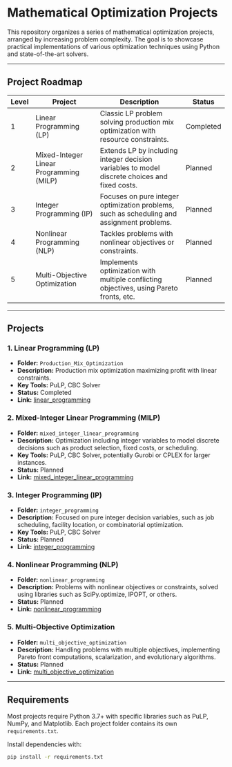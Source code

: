 # Mathematical Optimization Projects

This repository organizes a series of mathematical optimization projects, arranged by increasing problem complexity. The goal is to showcase practical implementations of various optimization techniques using Python and state-of-the-art solvers.

---

## Project Roadmap

| Level | Project                              | Description                                                                                     | Status    |
|-------|------------------------------------|-------------------------------------------------------------------------------------------------|-----------|
| 1     | Linear Programming (LP)             | Classic LP problem solving production mix optimization with resource constraints.               | Completed |
| 2     | Mixed-Integer Linear Programming (MILP) | Extends LP by including integer decision variables to model discrete choices and fixed costs.    | Planned   |
| 3     | Integer Programming (IP)            | Focuses on pure integer optimization problems, such as scheduling and assignment problems.      | Planned   |
| 4     | Nonlinear Programming (NLP)         | Tackles problems with nonlinear objectives or constraints.                                      | Planned   |
| 5     | Multi-Objective Optimization        | Implements optimization with multiple conflicting objectives, using Pareto fronts, etc.         | Planned   |

---

## Projects

### 1. Linear Programming (LP)

- **Folder:** `Production_Mix_Optimization`
- **Description:** Production mix optimization maximizing profit with linear constraints.
- **Key Tools:** PuLP, CBC Solver
- **Status:** Completed  
- **Link:** [linear_programming](https://github.com/thiagogsdsa/mathematical-optimization-projects/tree/main/Production_Mix_Optimization)

### 2. Mixed-Integer Linear Programming (MILP)

- **Folder:** `mixed_integer_linear_programming`
- **Description:** Optimization including integer variables to model discrete decisions such as product selection, fixed costs, or scheduling.
- **Key Tools:** PuLP, CBC Solver, potentially Gurobi or CPLEX for larger instances.
- **Status:** Planned  
- **Link:** [mixed_integer_linear_programming](./mixed_integer_linear_programming)

### 3. Integer Programming (IP)

- **Folder:** `integer_programming`
- **Description:** Focused on pure integer decision variables, such as job scheduling, facility location, or combinatorial optimization.
- **Key Tools:** PuLP, CBC Solver
- **Status:** Planned  
- **Link:** [integer_programming](./integer_programming)

### 4. Nonlinear Programming (NLP)

- **Folder:** `nonlinear_programming`
- **Description:** Problems with nonlinear objectives or constraints, solved using libraries such as SciPy.optimize, IPOPT, or others.
- **Status:** Planned  
- **Link:** [nonlinear_programming](./nonlinear_programming)

### 5. Multi-Objective Optimization

- **Folder:** `multi_objective_optimization`
- **Description:** Handling problems with multiple objectives, implementing Pareto front computations, scalarization, and evolutionary algorithms.
- **Status:** Planned  
- **Link:** [multi_objective_optimization](./multi_objective_optimization)

---

## Requirements

Most projects require Python 3.7+ with specific libraries such as PuLP, NumPy, and Matplotlib. Each project folder contains its own `requirements.txt`.

Install dependencies with:

```bash
pip install -r requirements.txt
